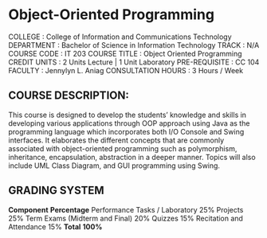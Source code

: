 # Object-Oriented Programming

COLLEGE : College of Information and Communications Technology
DEPARTMENT : Bachelor of Science in Information Technology
TRACK : N/A
COURSE CODE : IT 203
COURSE TITLE : Object Oriented Programming
CREDIT UNITS : 2 Units Lecture | 1 Unit Laboratory
PRE-REQUISITE : CC 104
FACULTY : Jennylyn L. Aniag
CONSULTATION HOURS : 3 Hours / Week

## COURSE DESCRIPTION:
This course is designed to develop the students’ knowledge and skills in developing various
applications through OOP approach using Java as the programming language which incorporates
both I/O Console and Swing interfaces. It elaborates the different concepts that are commonly
associated with object-oriented programming such as polymorphism, inheritance, encapsulation,
abstraction in a deeper manner. Topics will also include UML Class Diagram, and GUI programming
using Swing.

## GRADING SYSTEM
**Component**                               **Percentage**
Performance Tasks / Laboratory          25%
Projects                                25%
Term Exams (Midterm and Final)          20%
Quizzes                                 15%
Recitation and Attendance               15%
**Total**                                   **100%**